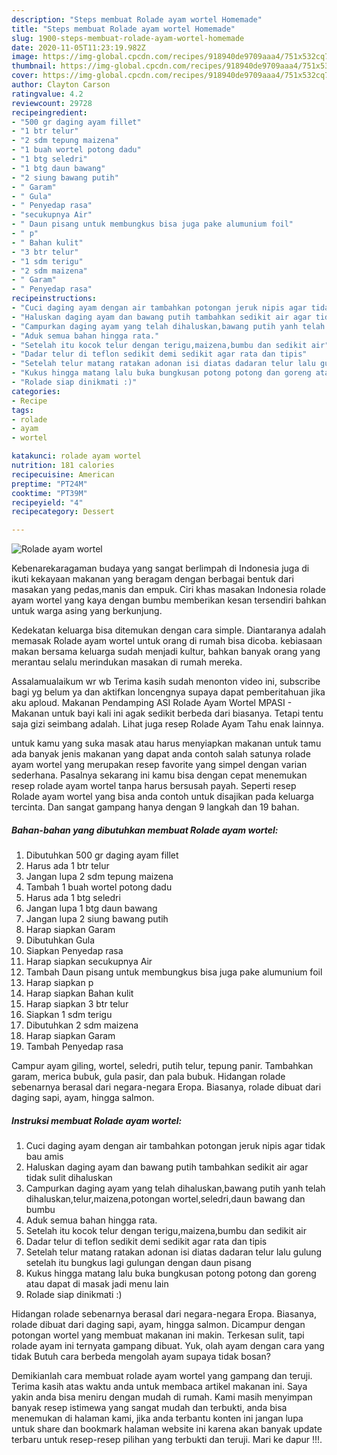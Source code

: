```yaml
---
description: "Steps membuat Rolade ayam wortel Homemade"
title: "Steps membuat Rolade ayam wortel Homemade"
slug: 1900-steps-membuat-rolade-ayam-wortel-homemade
date: 2020-11-05T11:23:19.982Z
image: https://img-global.cpcdn.com/recipes/918940de9709aaa4/751x532cq70/rolade-ayam-wortel-foto-resep-utama.jpg
thumbnail: https://img-global.cpcdn.com/recipes/918940de9709aaa4/751x532cq70/rolade-ayam-wortel-foto-resep-utama.jpg
cover: https://img-global.cpcdn.com/recipes/918940de9709aaa4/751x532cq70/rolade-ayam-wortel-foto-resep-utama.jpg
author: Clayton Carson
ratingvalue: 4.2
reviewcount: 29728
recipeingredient:
- "500 gr daging ayam fillet"
- "1 btr telur"
- "2 sdm tepung maizena"
- "1 buah wortel potong dadu"
- "1 btg seledri"
- "1 btg daun bawang"
- "2 siung bawang putih"
- " Garam"
- " Gula"
- " Penyedap rasa"
- "secukupnya Air"
- " Daun pisang untuk membungkus bisa juga pake alumunium foil"
- " p"
- " Bahan kulit"
- "3 btr telur"
- "1 sdm terigu"
- "2 sdm maizena"
- " Garam"
- " Penyedap rasa"
recipeinstructions:
- "Cuci daging ayam dengan air tambahkan potongan jeruk nipis agar tidak bau amis"
- "Haluskan daging ayam dan bawang putih tambahkan sedikit air agar tidak sulit dihaluskan"
- "Campurkan daging ayam yang telah dihaluskan,bawang putih yanh telah dihaluskan,telur,maizena,potongan wortel,seledri,daun bawang dan bumbu"
- "Aduk semua bahan hingga rata."
- "Setelah itu kocok telur dengan terigu,maizena,bumbu dan sedikit air"
- "Dadar telur di teflon sedikit demi sedikit agar rata dan tipis"
- "Setelah telur matang ratakan adonan isi diatas dadaran telur lalu gulung setelah itu bungkus lagi gulungan dengan daun pisang"
- "Kukus hingga matang lalu buka bungkusan potong potong dan goreng atau dapat di masak jadi menu lain"
- "Rolade siap dinikmati :)"
categories:
- Recipe
tags:
- rolade
- ayam
- wortel

katakunci: rolade ayam wortel 
nutrition: 181 calories
recipecuisine: American
preptime: "PT24M"
cooktime: "PT39M"
recipeyield: "4"
recipecategory: Dessert

---
```



![Rolade ayam wortel](https://img-global.cpcdn.com/recipes/918940de9709aaa4/751x532cq70/rolade-ayam-wortel-foto-resep-utama.jpg)

Kebenarekaragaman budaya yang sangat berlimpah di Indonesia juga di ikuti kekayaan makanan yang beragam dengan berbagai bentuk dari masakan yang pedas,manis dan empuk. Ciri khas masakan Indonesia rolade ayam wortel yang kaya dengan bumbu memberikan kesan tersendiri bahkan untuk warga asing yang berkunjung.


Kedekatan keluarga bisa ditemukan dengan cara simple. Diantaranya adalah memasak Rolade ayam wortel untuk orang di rumah bisa dicoba. kebiasaan makan bersama keluarga sudah menjadi kultur, bahkan banyak orang yang merantau selalu merindukan masakan di rumah mereka.

Assalamualaikum wr wb Terima kasih sudah menonton video ini, subscribe bagi yg belum ya dan aktifkan loncengnya supaya dapat pemberitahuan jika aku aploud. Makanan Pendamping ASI Rolade Ayam Wortel MPASI - Makanan untuk bayi kali ini agak sedikit berbeda dari biasanya. Tetapi tentu saja gizi seimbang adalah. Lihat juga resep Rolade Ayam Tahu enak lainnya.

untuk kamu yang suka masak atau harus menyiapkan makanan untuk tamu ada banyak jenis makanan yang dapat anda contoh salah satunya rolade ayam wortel yang merupakan resep favorite yang simpel dengan varian sederhana. Pasalnya sekarang ini kamu bisa dengan cepat menemukan resep rolade ayam wortel tanpa harus bersusah payah.
Seperti resep Rolade ayam wortel yang bisa anda contoh untuk disajikan pada keluarga tercinta. Dan sangat gampang hanya dengan 9 langkah dan 19 bahan.


<!--inarticleads1-->

##### Bahan-bahan yang dibutuhkan membuat Rolade ayam wortel:

1. Dibutuhkan 500 gr daging ayam fillet
1. Harus ada 1 btr telur
1. Jangan lupa 2 sdm tepung maizena
1. Tambah 1 buah wortel potong dadu
1. Harus ada 1 btg seledri
1. Jangan lupa 1 btg daun bawang
1. Jangan lupa 2 siung bawang putih
1. Harap siapkan  Garam
1. Dibutuhkan  Gula
1. Siapkan  Penyedap rasa
1. Harap siapkan secukupnya Air
1. Tambah  Daun pisang untuk membungkus bisa juga pake alumunium foil
1. Harap siapkan  p
1. Harap siapkan  Bahan kulit
1. Harap siapkan 3 btr telur
1. Siapkan 1 sdm terigu
1. Dibutuhkan 2 sdm maizena
1. Harap siapkan  Garam
1. Tambah  Penyedap rasa


Campur ayam giling, wortel, seledri, putih telur, tepung panir. Tambahkan garam, merica bubuk, gula pasir, dan pala bubuk. Hidangan rolade sebenarnya berasal dari negara-negara Eropa. Biasanya, rolade dibuat dari daging sapi, ayam, hingga salmon. 

<!--inarticleads2-->

##### Instruksi membuat  Rolade ayam wortel:

1. Cuci daging ayam dengan air tambahkan potongan jeruk nipis agar tidak bau amis
1. Haluskan daging ayam dan bawang putih tambahkan sedikit air agar tidak sulit dihaluskan
1. Campurkan daging ayam yang telah dihaluskan,bawang putih yanh telah dihaluskan,telur,maizena,potongan wortel,seledri,daun bawang dan bumbu
1. Aduk semua bahan hingga rata.
1. Setelah itu kocok telur dengan terigu,maizena,bumbu dan sedikit air
1. Dadar telur di teflon sedikit demi sedikit agar rata dan tipis
1. Setelah telur matang ratakan adonan isi diatas dadaran telur lalu gulung setelah itu bungkus lagi gulungan dengan daun pisang
1. Kukus hingga matang lalu buka bungkusan potong potong dan goreng atau dapat di masak jadi menu lain
1. Rolade siap dinikmati :)


Hidangan rolade sebenarnya berasal dari negara-negara Eropa. Biasanya, rolade dibuat dari daging sapi, ayam, hingga salmon. Dicampur dengan potongan wortel yang membuat makanan ini makin. Terkesan sulit, tapi rolade ayam ini ternyata gampang dibuat. Yuk, olah ayam dengan cara yang tidak Butuh cara berbeda mengolah ayam supaya tidak bosan? 

Demikianlah cara membuat rolade ayam wortel yang gampang dan teruji. Terima kasih atas waktu anda untuk membaca artikel makanan ini. Saya yakin anda bisa meniru dengan mudah di rumah. Kami masih menyimpan banyak resep istimewa yang sangat mudah dan terbukti, anda bisa menemukan di halaman kami, jika anda terbantu konten ini jangan lupa untuk share dan bookmark halaman website ini karena akan banyak update terbaru untuk resep-resep pilihan yang terbukti dan teruji. Mari ke dapur !!!. 
